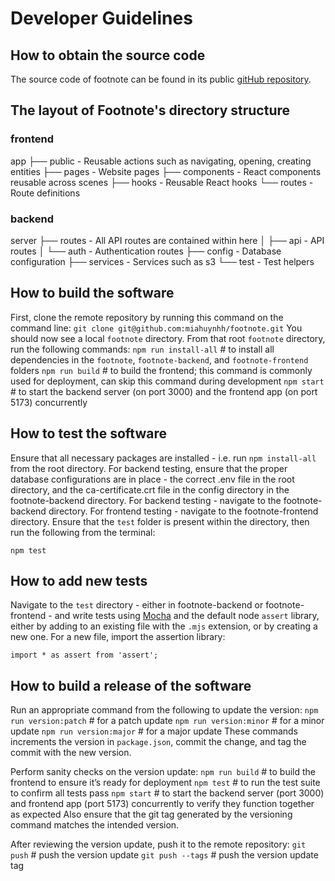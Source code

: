 # Developer Guidelines

## How to obtain the source code
The source code of footnote can be found in its public [gitHub repository](https://github.com/miahuynhh/footnote).

## The layout of Footnote's directory structure
### frontend
app
├── public - Reusable actions such as navigating, opening, creating entities
├── pages - Website pages
├── components - React components reusable across scenes
├── hooks - Reusable React hooks
└── routes - Route definitions

### backend
server
├── routes - All API routes are contained within here
│ ├── api - API routes
│ └── auth - Authentication routes
├── config - Database configuration
├── services - Services such as s3
└── test - Test helpers

## How to build the software
First, clone the remote repository by running this command on the command line:
`git clone git@github.com:miahuynhh/footnote.git`
You should now see a local `footnote` directory. From that root `footnote` directory, run the following commands:
`npm run install-all`  # to install all dependencies in the `footnote`, `footnote-backend`, and `footnote-frontend` folders
`npm run build`        # to build the frontend; this command is commonly used for deployment, can skip this command during development
`npm start`            # to start the backend server (on port 3000) and the frontend app (on port 5173) concurrently

## How to test the software
Ensure that all necessary packages are installed - i.e. run ```npm install-all``` from the root directory.
For backend testing, ensure that the proper database configurations are in place - the correct .env file in the root directory, and the ca-certificate.crt file in the config directory in the footnote-backend directory.
For backend testing - navigate to the footnote-backend directory.
For frontend testing - navigate to the footnote-frontend directory.
Ensure that the ```test``` folder is present within the directory, then run the following from the terminal:
```
npm test
```

## How to add new tests
Navigate to the ```test``` directory - either in footnote-backend or footnote-frontend - and write tests using [Mocha](https://mochajs.org/) and the default node ```assert``` library, either by adding to an existing file with the ``` .mjs ``` extension, or by creating a new one. For a new file, import the assertion library:
```
import * as assert from 'assert';
```

## How to build a release of the software
Run an appropriate command from the following to update the version:
`npm run version:patch`  # for a patch update
`npm run version:minor`  # for a minor update
`npm run version:major`  # for a major update
These commands increments the version in `package.json`, commit the change, and tag the commit with the new version.

Perform sanity checks on the version update:
`npm run build`  # to build the frontend to ensure it’s ready for deployment
`npm test`       # to run the test suite to confirm all tests pass
`npm start`      # to start the backend server (port 3000) and frontend app (port 5173) concurrently to verify they function together as expected
Also ensure that the git tag generated by the versioning command matches the intended version.

After reviewing the version update, push it to the remote repository:
`git push`         # push the version update
`git push --tags`  # push the version update tag

